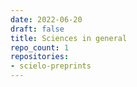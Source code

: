 ```yaml
---
date: 2022-06-20
draft: false
title: Sciences in general
repo_count: 1
repositories:
- scielo-preprints
---
```



